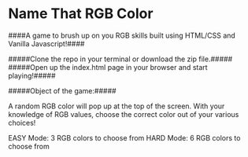 # Name That RGB Color


####A game to brush up on you RGB skills built using HTML/CSS and Vanilla Javascript!####

#####Clone the repo in your terminal or download the zip file.#####
#####Open up the index.html page in your browser and start playing!#####

#####Object of the game:#####

A random RGB color will pop up at the top of the screen.
With your knowledge of RGB values, choose the correct color out of your various choices!

EASY Mode: 3 RGB colors to choose from
HARD Mode: 6 RGB colors to choose from

